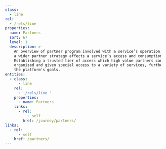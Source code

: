 ```yaml
---
class:
  - line
rel:
  - /rels/line
properties:
  name: Partners
  sort: 67
  level: 1
  description: >-
    An overview of partner program involved with a service’s operation, and how
    a wider partner strategy affects a service’s access and consumption.
    Establishing a trusted tier of access which high value partners can be
    organized and given special access to a variety of services, further meeting
    the platform's goals.
entities:
  - class:
      - line
    rel:
      - '/rels/line '
    properties:
      - name: Partners
    links:
      - rel:
          - self
        href: /journey/partners/
links:
  - rel:
      - self
    href: /partners/
---
```

